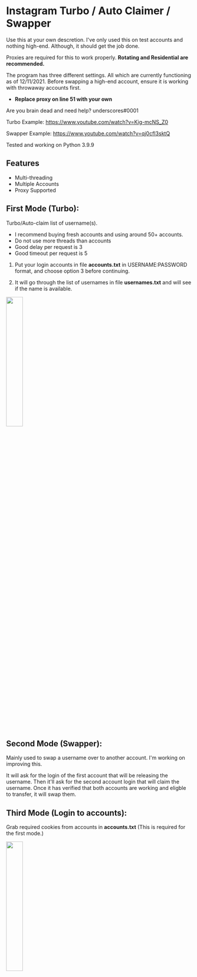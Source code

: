 # Instagram Turbo / Auto Claimer / Swapper
Use this at your own descretion. I've only used this on test accounts and nothing high-end. Although, it should get the job done.

Proxies are required for this to work properly. **Rotating and Residential are recommended.**

The program has three different settings. All which are currently functioning as of 12/11/2021. Before swapping a high-end account, ensure it is working with throwaway accounts first.

* **Replace proxy on line 51 with your own**

Are you brain dead and need help?
underscores#0001

Turbo Example: https://www.youtube.com/watch?v=Kig-mcNS_Z0

Swapper Example: https://www.youtube.com/watch?v=qj0cfI3sktQ

Tested and working on Python 3.9.9

## Features
- Multi-threading
- Multiple Accounts
- Proxy Supported

## First Mode (Turbo):
Turbo/Auto-claim list of username(s).

* I recommend buying fresh accounts and using around 50+ accounts.
* Do not use more threads than accounts
* Good delay per request is 3
* Good timeout per request is 5

1) Put your login accounts in file **accounts.txt** in USERNAME:PASSWORD format, and choose option 3 before continuing.

2) It will go through the list of usernames in file **usernames.txt** and will see if the name is available.

<img src="https://i.imgur.com/gnADczc.png" width="30%" />

## Second Mode (Swapper):
Mainly used to swap a username over to another account. I'm working on improving this.

It will ask for the login of the first account that will be releasing the username. Then it'll ask for the second account login that will claim the username. Once it has verified that both accounts are working and eligble to transfer, it will swap them.

## Third Mode (Login to accounts):
Grab required cookies from accounts in **accounts.txt** (This is required for the first mode.)

<img src="https://i.imgur.com/Du9AwCD.png" width="30%" />
